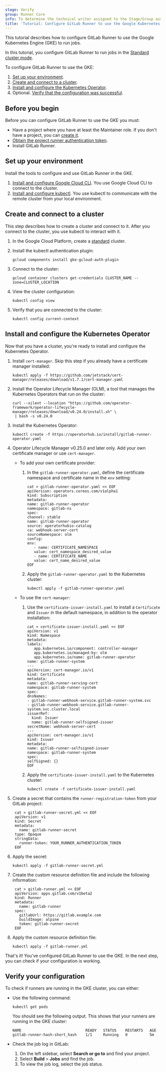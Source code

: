 ```yaml
---
stage: Verify
group: Runner Core
info: To determine the technical writer assigned to the Stage/Group associated with this page, see https://handbook.gitlab.com/handbook/product/ux/technical-writing/#assignments
title: 'Tutorial: Configure GitLab Runner to use the Google Kubernetes Engine'
---
```


This tutorial describes how to configure GitLab Runner to use the Google Kubernetes Engine (GKE)
to run jobs.

In this tutorial, you configure GitLab Runner to run jobs in the [Standard cluster mode](https://cloud.google.com/kubernetes-engine/docs/concepts/types-of-clusters).

To configure GitLab Runner to use the GKE:

1. [Set up your environment](#set-up-your-environment).
1. [Create and connect to a cluster](#create-and-connect-to-a-cluster).
1. [Install and configure the Kubernetes Operator](#install-and-configure-the-kubernetes-operator).
1. Optional. [Verify that the configuration was successful](#verify-your-configuration).

## Before you begin

Before you can configure GitLab Runner to use the GKE you must:

- Have a project where you have at least the Maintainer role. If you don't have a project, you can [create it](../../user/project/_index.md).
- [Obtain the project runner authentication token](../../ci/runners/runners_scope.md#create-a-project-runner-with-a-runner-authentication-token).
- Install GitLab Runner.

## Set up your environment

Install the tools to configure and use GitLab Runner in the GKE.

1. [Install and configure Google Cloud CLI](https://cloud.google.com/sdk/docs/install). You use Google Cloud CLI to connect to the cluster.
1. [Install and configure kubectl](https://kubernetes.io/docs/tasks/tools/). You use kubectl to communicate with the remote cluster from your local environment.

## Create and connect to a cluster

This step describes how to create a cluster and connect to it. After you connect to the cluster, you use kubectl to interact with it.

1. In the Google Cloud Platform, create a [standard](https://cloud.google.com/kubernetes-engine/docs/how-to/creating-a-zonal-cluster) cluster.

1. Install the kubectl authentication plugin:

   ```shell
   gcloud components install gke-gcloud-auth-plugin
   ```

1. Connect to the cluster:

   ```shell
   gcloud container clusters get-credentials CLUSTER_NAME --zone=CLUSTER_LOCATION
   ```

1. View the cluster configuration:

   ```shell
   kubectl config view
   ```

1. Verify that you are connected to the cluster:

   ```shell
   kubectl config current-context
   ```

## Install and configure the Kubernetes Operator

Now that you have a cluster, you're ready to install and configure the Kubernetes Operator.

1. Install `cert-manager`. Skip this step if you already have a certificate manager installed:

   ```shell
   kubectl apply -f https://github.com/jetstack/cert-manager/releases/download/v1.7.1/cert-manager.yaml
   ```

1. Install the Operator Lifecycle Manager (OLM), a tool that manages the Kubernetes Operators that
   run on the cluster:

   ```shell
   curl --silent --location "https://github.com/operator-framework/operator-lifecycle-manager/releases/download/v0.24.0/install.sh" \
    | bash -s v0.24.0
   ```

1. Install the Kubernetes Operator:

   ```shell
   kubectl create -f https://operatorhub.io/install/gitlab-runner-operator.yaml
   ```

1. Operator Lifecycle Manager v0.25.0 and later only. Add your own certificate manager or use `cert-manager`.

   - To add your own certificate provider:

     1. In the `gitlab-runner-operator.yaml`, define the certificate namespace and certificate name in the `env` setting:

        ```shell
        cat > gitlab-runner-operator.yaml << EOF
        apiVersion: operators.coreos.com/v1alpha1
        kind: Subscription
        metadata:
        name: gitlab-runner-operator
        namespace: gitlab-ns
        spec:
        channel: stable
        name: gitlab-runner-operator
        source: operatorhubio-catalog
        ca: webhook-server-cert
        sourceNamespace: olm
        config:
        env:
           - name: CERTIFICATE_NAMESPACE
           value: cert_namespace_desired_value
           - name: CERTIFICATE_NAME
           value: cert_name_desired_value
        EOF
        ```

     1. Apply the `gitlab-runner-operator.yaml` to the Kubernetes cluster:

        ```shell
        kubectl apply -f gitlab-runner-operator.yaml
        ```

   - To use the `cert-manager`:

     1. Use the `certificate-issuer-install.yaml` to install a `Certificate` and `Issuer` in the default namespace, in addition
        to the operator installation:

        ```shell
        cat > certificate-issuer-install.yaml << EOF
        apiVersion: v1
        kind: Namespace
        metadata:
        labels:
           app.kubernetes.io/component: controller-manager
           app.kubernetes.io/managed-by: olm
           app.kubernetes.io/name: gitlab-runner-operator
        name: gitlab-runner-system
        ---
        apiVersion: cert-manager.io/v1
        kind: Certificate
        metadata:
        name: gitlab-runner-serving-cert
        namespace: gitlab-runner-system
        spec:
        dnsNames:
        - gitlab-runner-webhook-service.gitlab-runner-system.svc
        - gitlab-runner-webhook-service.gitlab-runner-system.svc.cluster.local
        issuerRef:
          kind: Issuer
          name: gitlab-runner-selfsigned-issuer
        secretName: webhook-server-cert
        ---
        apiVersion: cert-manager.io/v1
        kind: Issuer
        metadata:
        name: gitlab-runner-selfsigned-issuer
        namespace: gitlab-runner-system
        spec:
        selfSigned: {}
        EOF
        ```

     1. Apply the `certificate-issuer-install.yaml` to the Kubernetes cluster:

        ```shell
        kubectl create -f certificate-issuer-install.yaml
        ```

1. Create a secret that contains the `runner-registration-token` from your
   GitLab project:

   ```shell
    cat > gitlab-runner-secret.yml << EOF
    apiVersion: v1
    kind: Secret
    metadata:
      name: gitlab-runner-secret
    type: Opaque
    stringData:
      runner-token: YOUR_RUNNER_AUTHENTICATION_TOKEN
    EOF
   ```

1. Apply the secret:

   ```shell
   kubectl apply -f gitlab-runner-secret.yml
   ```

1. Create the custom resource definition file and include the following information:

   ```shell
    cat > gitlab-runner.yml << EOF
    apiVersion: apps.gitlab.com/v1beta2
    kind: Runner
    metadata:
      name: gitlab-runner
    spec:
      gitlabUrl: https://gitlab.example.com
      buildImage: alpine
      token: gitlab-runner-secret
    EOF
   ```

1. Apply the custom resource definition file:

   ```shell
   kubectl apply -f gitlab-runner.yml
   ```

That's it! You've configured GitLab Runner to use the GKE.
In the next step, you can check if your configuration is working.

## Verify your configuration

To check if runners are running in the GKE cluster, you can either:

- Use the following command:

  ```shell
  kubectl get pods
  ```

  You should see the following output. This shows that your runners
  are running in the GKE cluster:

  ```plaintext
  NAME                             READY   STATUS    RESTARTS   AGE
  gitlab-runner-hash-short_hash    1/1     Running   0          5m
  ```

- Check the job log in GitLab:
  1. On the left sidebar, select **Search or go to** and find your project.
  1. Select **Build** > **Jobs** and find the job.
  1. To view the job log, select the job status.

